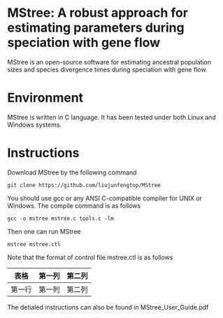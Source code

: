 # MStree: A robust approach for estimating parameters during speciation with gene flow
MStree is an open-source software for estimating ancestral population sizes and species divergence times during speciation with gene flow.


# Environment
MStree is written in C language. It has been tested under both Linux and Windows systems. 

# Instructions
Download MStree by the following command
```shell
git clone https://github.com/liujunfengtop/MStree
```

You should use gcc or any ANSI C-compatible compiler for UNIX or Windows. The compile command is as follows
```shell
gcc -o mstree mstree.c tools.c -lm
```

Then one can run MStree 
```shell
mstree mstree.ctl
```
Note that the format of control file mstree.ctl is as follows

| 表格      | 第一列     | 第二列     |
| ---------- | :-----------:  | :-----------: |
| 第一行     | 第一列     | 第二列     |
    
 
The detialed instructions can also be found in MStree_User_Guide.pdf
